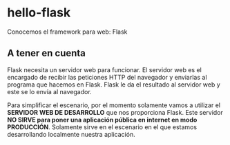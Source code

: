 # hello-flask

Conocemos el framework para web: Flask

## A tener en cuenta

Flask necesita un servidor web para funcionar.
El servidor web es el encargado de recibir las peticiones
HTTP del navegador y enviarlas al programa que
hacemos en Flask. Flask le da el resultado al servidor
web y este se lo envía al navegador.

Para simplificar el escenario, por el momento solamente
vamos a utilizar el **SERVIDOR WEB DE DESARROLLO** que nos
proporciona Flask. Este servidor **NO SIRVE para poner una
aplicación pública en internet en modo PRODUCCIÓN**.
Solamente sirve en el escenario en el que estamos
desarrollando localmente nuestra aplicación.
